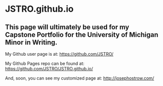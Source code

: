 JSTRO.github.io
================


## This page will ultimately be used for my Capstone Portfolio for the University of Michigan Minor in Writing.

My Github user page is at: https://github.com/JSTRO/

My Github Pages repo can be found at: https://github.com/JSTRO/JSTRO.github.io/

And, soon, you can see my customized page at: http://josephostrow.com/
